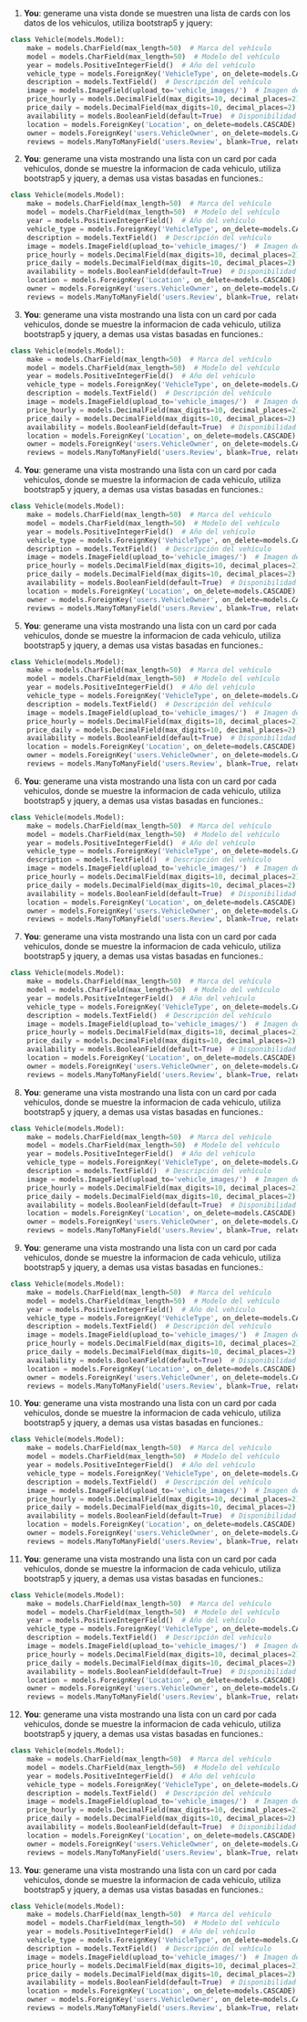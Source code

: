 1. **You**: generame una vista donde se muestren una lista de cards con los datos de los vehiculos, utiliza bootstrap5 y jquery: 
```python
class Vehicle(models.Model):
    make = models.CharField(max_length=50)  # Marca del vehículo
    model = models.CharField(max_length=50)  # Modelo del vehículo
    year = models.PositiveIntegerField()  # Año del vehículo
    vehicle_type = models.ForeignKey('VehicleType', on_delete=models.CASCADE)  # Tipo de vehículo
    description = models.TextField()  # Descripción del vehículo
    image = models.ImageField(upload_to='vehicle_images/')  # Imagen del vehículo
    price_hourly = models.DecimalField(max_digits=10, decimal_places=2)  # Precio por hora
    price_daily = models.DecimalField(max_digits=10, decimal_places=2)  # Precio por día
    availability = models.BooleanField(default=True)  # Disponibilidad del vehículo
    location = models.ForeignKey('Location', on_delete=models.CASCADE)  # Ubicación del vehículo
    owner = models.ForeignKey('users.VehicleOwner', on_delete=models.CASCADE, related_name='owned_vehicles')
    reviews = models.ManyToManyField('users.Review', blank=True, related_name='reviewed_vehicles')
```
2. **You**: generame una vista mostrando una lista con un card por cada vehiculos, donde se muestre la informacion de cada vehiculo, utiliza bootstrap5 y jquery, a demas usa vistas basadas en funciones.: 
```python
class Vehicle(models.Model):
    make = models.CharField(max_length=50)  # Marca del vehículo
    model = models.CharField(max_length=50)  # Modelo del vehículo
    year = models.PositiveIntegerField()  # Año del vehículo
    vehicle_type = models.ForeignKey('VehicleType', on_delete=models.CASCADE)  # Tipo de vehículo
    description = models.TextField()  # Descripción del vehículo
    image = models.ImageField(upload_to='vehicle_images/')  # Imagen del vehículo
    price_hourly = models.DecimalField(max_digits=10, decimal_places=2)  # Precio por hora
    price_daily = models.DecimalField(max_digits=10, decimal_places=2)  # Precio por día
    availability = models.BooleanField(default=True)  # Disponibilidad del vehículo
    location = models.ForeignKey('Location', on_delete=models.CASCADE)  # Ubicación del vehículo
    owner = models.ForeignKey('users.VehicleOwner', on_delete=models.CASCADE, related_name='owned_vehicles')
    reviews = models.ManyToManyField('users.Review', blank=True, related_name='reviewed_vehicles')
```
3. **You**: generame una vista mostrando una lista con un card por cada vehiculos, donde se muestre la informacion de cada vehiculo, utiliza bootstrap5 y jquery, a demas usa vistas basadas en funciones.: 
```python
class Vehicle(models.Model):
    make = models.CharField(max_length=50)  # Marca del vehículo
    model = models.CharField(max_length=50)  # Modelo del vehículo
    year = models.PositiveIntegerField()  # Año del vehículo
    vehicle_type = models.ForeignKey('VehicleType', on_delete=models.CASCADE)  # Tipo de vehículo
    description = models.TextField()  # Descripción del vehículo
    image = models.ImageField(upload_to='vehicle_images/')  # Imagen del vehículo
    price_hourly = models.DecimalField(max_digits=10, decimal_places=2)  # Precio por hora
    price_daily = models.DecimalField(max_digits=10, decimal_places=2)  # Precio por día
    availability = models.BooleanField(default=True)  # Disponibilidad del vehículo
    location = models.ForeignKey('Location', on_delete=models.CASCADE)  # Ubicación del vehículo
    owner = models.ForeignKey('users.VehicleOwner', on_delete=models.CASCADE, related_name='owned_vehicles')
    reviews = models.ManyToManyField('users.Review', blank=True, related_name='reviewed_vehicles')
```
4. **You**: generame una vista mostrando una lista con un card por cada vehiculos, donde se muestre la informacion de cada vehiculo, utiliza bootstrap5 y jquery, a demas usa vistas basadas en funciones.: 
```python
class Vehicle(models.Model):
    make = models.CharField(max_length=50)  # Marca del vehículo
    model = models.CharField(max_length=50)  # Modelo del vehículo
    year = models.PositiveIntegerField()  # Año del vehículo
    vehicle_type = models.ForeignKey('VehicleType', on_delete=models.CASCADE)  # Tipo de vehículo
    description = models.TextField()  # Descripción del vehículo
    image = models.ImageField(upload_to='vehicle_images/')  # Imagen del vehículo
    price_hourly = models.DecimalField(max_digits=10, decimal_places=2)  # Precio por hora
    price_daily = models.DecimalField(max_digits=10, decimal_places=2)  # Precio por día
    availability = models.BooleanField(default=True)  # Disponibilidad del vehículo
    location = models.ForeignKey('Location', on_delete=models.CASCADE)  # Ubicación del vehículo
    owner = models.ForeignKey('users.VehicleOwner', on_delete=models.CASCADE, related_name='owned_vehicles')
    reviews = models.ManyToManyField('users.Review', blank=True, related_name='reviewed_vehicles')
```
5. **You**: generame una vista mostrando una lista con un card por cada vehiculos, donde se muestre la informacion de cada vehiculo, utiliza bootstrap5 y jquery, a demas usa vistas basadas en funciones.: 
```python
class Vehicle(models.Model):
    make = models.CharField(max_length=50)  # Marca del vehículo
    model = models.CharField(max_length=50)  # Modelo del vehículo
    year = models.PositiveIntegerField()  # Año del vehículo
    vehicle_type = models.ForeignKey('VehicleType', on_delete=models.CASCADE)  # Tipo de vehículo
    description = models.TextField()  # Descripción del vehículo
    image = models.ImageField(upload_to='vehicle_images/')  # Imagen del vehículo
    price_hourly = models.DecimalField(max_digits=10, decimal_places=2)  # Precio por hora
    price_daily = models.DecimalField(max_digits=10, decimal_places=2)  # Precio por día
    availability = models.BooleanField(default=True)  # Disponibilidad del vehículo
    location = models.ForeignKey('Location', on_delete=models.CASCADE)  # Ubicación del vehículo
    owner = models.ForeignKey('users.VehicleOwner', on_delete=models.CASCADE, related_name='owned_vehicles')
    reviews = models.ManyToManyField('users.Review', blank=True, related_name='reviewed_vehicles')
```
6. **You**: generame una vista mostrando una lista con un card por cada vehiculos, donde se muestre la informacion de cada vehiculo, utiliza bootstrap5 y jquery, a demas usa vistas basadas en funciones.: 
```python
class Vehicle(models.Model):
    make = models.CharField(max_length=50)  # Marca del vehículo
    model = models.CharField(max_length=50)  # Modelo del vehículo
    year = models.PositiveIntegerField()  # Año del vehículo
    vehicle_type = models.ForeignKey('VehicleType', on_delete=models.CASCADE)  # Tipo de vehículo
    description = models.TextField()  # Descripción del vehículo
    image = models.ImageField(upload_to='vehicle_images/')  # Imagen del vehículo
    price_hourly = models.DecimalField(max_digits=10, decimal_places=2)  # Precio por hora
    price_daily = models.DecimalField(max_digits=10, decimal_places=2)  # Precio por día
    availability = models.BooleanField(default=True)  # Disponibilidad del vehículo
    location = models.ForeignKey('Location', on_delete=models.CASCADE)  # Ubicación del vehículo
    owner = models.ForeignKey('users.VehicleOwner', on_delete=models.CASCADE, related_name='owned_vehicles')
    reviews = models.ManyToManyField('users.Review', blank=True, related_name='reviewed_vehicles')
```
7. **You**: generame una vista mostrando una lista con un card por cada vehiculos, donde se muestre la informacion de cada vehiculo, utiliza bootstrap5 y jquery, a demas usa vistas basadas en funciones.: 
```python
class Vehicle(models.Model):
    make = models.CharField(max_length=50)  # Marca del vehículo
    model = models.CharField(max_length=50)  # Modelo del vehículo
    year = models.PositiveIntegerField()  # Año del vehículo
    vehicle_type = models.ForeignKey('VehicleType', on_delete=models.CASCADE)  # Tipo de vehículo
    description = models.TextField()  # Descripción del vehículo
    image = models.ImageField(upload_to='vehicle_images/')  # Imagen del vehículo
    price_hourly = models.DecimalField(max_digits=10, decimal_places=2)  # Precio por hora
    price_daily = models.DecimalField(max_digits=10, decimal_places=2)  # Precio por día
    availability = models.BooleanField(default=True)  # Disponibilidad del vehículo
    location = models.ForeignKey('Location', on_delete=models.CASCADE)  # Ubicación del vehículo
    owner = models.ForeignKey('users.VehicleOwner', on_delete=models.CASCADE, related_name='owned_vehicles')
    reviews = models.ManyToManyField('users.Review', blank=True, related_name='reviewed_vehicles')
```
8. **You**: generame una vista mostrando una lista con un card por cada vehiculos, donde se muestre la informacion de cada vehiculo, utiliza bootstrap5 y jquery, a demas usa vistas basadas en funciones.: 
```python
class Vehicle(models.Model):
    make = models.CharField(max_length=50)  # Marca del vehículo
    model = models.CharField(max_length=50)  # Modelo del vehículo
    year = models.PositiveIntegerField()  # Año del vehículo
    vehicle_type = models.ForeignKey('VehicleType', on_delete=models.CASCADE)  # Tipo de vehículo
    description = models.TextField()  # Descripción del vehículo
    image = models.ImageField(upload_to='vehicle_images/')  # Imagen del vehículo
    price_hourly = models.DecimalField(max_digits=10, decimal_places=2)  # Precio por hora
    price_daily = models.DecimalField(max_digits=10, decimal_places=2)  # Precio por día
    availability = models.BooleanField(default=True)  # Disponibilidad del vehículo
    location = models.ForeignKey('Location', on_delete=models.CASCADE)  # Ubicación del vehículo
    owner = models.ForeignKey('users.VehicleOwner', on_delete=models.CASCADE, related_name='owned_vehicles')
    reviews = models.ManyToManyField('users.Review', blank=True, related_name='reviewed_vehicles')
```
9. **You**: generame una vista mostrando una lista con un card por cada vehiculos, donde se muestre la informacion de cada vehiculo, utiliza bootstrap5 y jquery, a demas usa vistas basadas en funciones.: 
```python
class Vehicle(models.Model):
    make = models.CharField(max_length=50)  # Marca del vehículo
    model = models.CharField(max_length=50)  # Modelo del vehículo
    year = models.PositiveIntegerField()  # Año del vehículo
    vehicle_type = models.ForeignKey('VehicleType', on_delete=models.CASCADE)  # Tipo de vehículo
    description = models.TextField()  # Descripción del vehículo
    image = models.ImageField(upload_to='vehicle_images/')  # Imagen del vehículo
    price_hourly = models.DecimalField(max_digits=10, decimal_places=2)  # Precio por hora
    price_daily = models.DecimalField(max_digits=10, decimal_places=2)  # Precio por día
    availability = models.BooleanField(default=True)  # Disponibilidad del vehículo
    location = models.ForeignKey('Location', on_delete=models.CASCADE)  # Ubicación del vehículo
    owner = models.ForeignKey('users.VehicleOwner', on_delete=models.CASCADE, related_name='owned_vehicles')
    reviews = models.ManyToManyField('users.Review', blank=True, related_name='reviewed_vehicles')
```
10. **You**: generame una vista mostrando una lista con un card por cada vehiculos, donde se muestre la informacion de cada vehiculo, utiliza bootstrap5 y jquery, a demas usa vistas basadas en funciones.: 
```python
class Vehicle(models.Model):
    make = models.CharField(max_length=50)  # Marca del vehículo
    model = models.CharField(max_length=50)  # Modelo del vehículo
    year = models.PositiveIntegerField()  # Año del vehículo
    vehicle_type = models.ForeignKey('VehicleType', on_delete=models.CASCADE)  # Tipo de vehículo
    description = models.TextField()  # Descripción del vehículo
    image = models.ImageField(upload_to='vehicle_images/')  # Imagen del vehículo
    price_hourly = models.DecimalField(max_digits=10, decimal_places=2)  # Precio por hora
    price_daily = models.DecimalField(max_digits=10, decimal_places=2)  # Precio por día
    availability = models.BooleanField(default=True)  # Disponibilidad del vehículo
    location = models.ForeignKey('Location', on_delete=models.CASCADE)  # Ubicación del vehículo
    owner = models.ForeignKey('users.VehicleOwner', on_delete=models.CASCADE, related_name='owned_vehicles')
    reviews = models.ManyToManyField('users.Review', blank=True, related_name='reviewed_vehicles')
```
11. **You**: generame una vista mostrando una lista con un card por cada vehiculos, donde se muestre la informacion de cada vehiculo, utiliza bootstrap5 y jquery, a demas usa vistas basadas en funciones.: 
```python
class Vehicle(models.Model):
    make = models.CharField(max_length=50)  # Marca del vehículo
    model = models.CharField(max_length=50)  # Modelo del vehículo
    year = models.PositiveIntegerField()  # Año del vehículo
    vehicle_type = models.ForeignKey('VehicleType', on_delete=models.CASCADE)  # Tipo de vehículo
    description = models.TextField()  # Descripción del vehículo
    image = models.ImageField(upload_to='vehicle_images/')  # Imagen del vehículo
    price_hourly = models.DecimalField(max_digits=10, decimal_places=2)  # Precio por hora
    price_daily = models.DecimalField(max_digits=10, decimal_places=2)  # Precio por día
    availability = models.BooleanField(default=True)  # Disponibilidad del vehículo
    location = models.ForeignKey('Location', on_delete=models.CASCADE)  # Ubicación del vehículo
    owner = models.ForeignKey('users.VehicleOwner', on_delete=models.CASCADE, related_name='owned_vehicles')
    reviews = models.ManyToManyField('users.Review', blank=True, related_name='reviewed_vehicles')
```
12. **You**: generame una vista mostrando una lista con un card por cada vehiculos, donde se muestre la informacion de cada vehiculo, utiliza bootstrap5 y jquery, a demas usa vistas basadas en funciones.: 
```python
class Vehicle(models.Model):
    make = models.CharField(max_length=50)  # Marca del vehículo
    model = models.CharField(max_length=50)  # Modelo del vehículo
    year = models.PositiveIntegerField()  # Año del vehículo
    vehicle_type = models.ForeignKey('VehicleType', on_delete=models.CASCADE)  # Tipo de vehículo
    description = models.TextField()  # Descripción del vehículo
    image = models.ImageField(upload_to='vehicle_images/')  # Imagen del vehículo
    price_hourly = models.DecimalField(max_digits=10, decimal_places=2)  # Precio por hora
    price_daily = models.DecimalField(max_digits=10, decimal_places=2)  # Precio por día
    availability = models.BooleanField(default=True)  # Disponibilidad del vehículo
    location = models.ForeignKey('Location', on_delete=models.CASCADE)  # Ubicación del vehículo
    owner = models.ForeignKey('users.VehicleOwner', on_delete=models.CASCADE, related_name='owned_vehicles')
    reviews = models.ManyToManyField('users.Review', blank=True, related_name='reviewed_vehicles')
```
13. **You**: generame una vista mostrando una lista con un card por cada vehiculos, donde se muestre la informacion de cada vehiculo, utiliza bootstrap5 y jquery, a demas usa vistas basadas en funciones.: 
```python
class Vehicle(models.Model):
    make = models.CharField(max_length=50)  # Marca del vehículo
    model = models.CharField(max_length=50)  # Modelo del vehículo
    year = models.PositiveIntegerField()  # Año del vehículo
    vehicle_type = models.ForeignKey('VehicleType', on_delete=models.CASCADE)  # Tipo de vehículo
    description = models.TextField()  # Descripción del vehículo
    image = models.ImageField(upload_to='vehicle_images/')  # Imagen del vehículo
    price_hourly = models.DecimalField(max_digits=10, decimal_places=2)  # Precio por hora
    price_daily = models.DecimalField(max_digits=10, decimal_places=2)  # Precio por día
    availability = models.BooleanField(default=True)  # Disponibilidad del vehículo
    location = models.ForeignKey('Location', on_delete=models.CASCADE)  # Ubicación del vehículo
    owner = models.ForeignKey('users.VehicleOwner', on_delete=models.CASCADE, related_name='owned_vehicles')
    reviews = models.ManyToManyField('users.Review', blank=True, related_name='reviewed_vehicles')
```